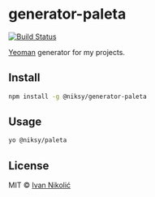 # generator-paleta

[![Build Status][ci-img]][ci]

[Yeoman][yeoman] generator for my projects.

## Install

```sh
npm install -g @niksy/generator-paleta
```

## Usage

```sh
yo @niksy/paleta
```

## License

MIT © [Ivan Nikolić](http://ivannikolic.com)

<!-- prettier-ignore-start -->

[ci]: https://travis-ci.com/niksy/generator-paleta
[ci-img]: https://travis-ci.com/niksy/generator-paleta.svg?branch=master
[yeoman]: http://yeoman.io/

<!-- prettier-ignore-end -->
